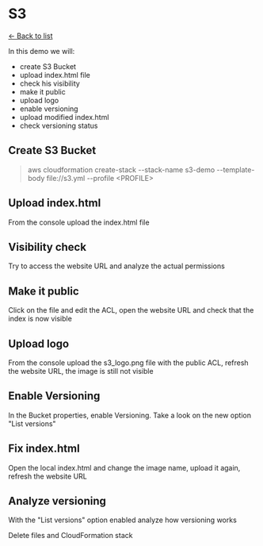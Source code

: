 # S3

[<- Back to list](../README.md)

In this demo we will:
* create S3 Bucket
* upload index.html file
* check his visibility
* make it public
* upload logo
* enable versioning
* upload modified index.html
* check versioning status

## Create S3 Bucket

> aws cloudformation create-stack --stack-name s3-demo --template-body file://s3.yml --profile \<PROFILE>

## Upload index.html
From the console upload the index.html file

## Visibility check
Try to access the website URL and analyze the actual permissions

## Make it public
Click on the file and edit the ACL, open the website URL and check that the index is now visible

## Upload logo
From the console upload the s3_logo.png file with the public ACL, refresh the website URL, the image is still not visible

## Enable Versioning
In the Bucket properties, enable Versioning. Take a look on the new option "List versions"

## Fix index.html
Open the local index.html and change the image name, upload it again, refresh the website URL

## Analyze versioning
With the "List versions" option enabled analyze how versioning works

Delete files and CloudFormation stack
